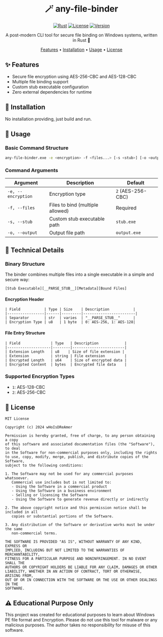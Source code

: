 <div align="center">

# 🪄 any-file-binder

[![Rust](https://img.shields.io/badge/rust-1.70%2B-orange.svg)](https://www.rust-lang.org/)
[![License](https://img.shields.io/badge/license-MIT-blue.svg)](LICENSE)
[![Version](https://img.shields.io/badge/version-2.0-brightgreen.svg)](https://github.com/wHoIsDReAmer/any-file-binder/releases)

A post-modern CLI tool for secure file binding on Windows systems, written in Rust 🦀

[Features](#features) • [Installation](#installation) • [Usage](#usage) • [License](#license)

</div>

## ✨ Features

- Secure file encryption using AES-256-CBC and AES-128-CBC
- Multiple file binding support
- Custom stub executable configuration
- Zero external dependencies for runtime

## 🚀 Installation
No installation providing, just build and run.

## 📖 Usage

### Basic Command Structure
```bash
any-file-binder.exe -e <encryption> -f <files...> [-s <stub>] [-o <output>]
```

### Command Arguments
| Argument | Description | Default |
|----------|-------------|---------|
| `-e, --encryption` | Encryption type | `2` (AES-256-CBC) |
| `-f, --files` | Files to bind (multiple allowed) | Required |
| `-s, --stub` | Custom stub executable path | `stub.exe` |
| `-o, --output` | Output file path | `output.exe` |

## 🔧 Technical Details

### Binary Structure
The binder combines multiple files into a single executable in a simple and secure way:

```
[Stub Executable][__PARSE_STUB__][Metadata][Bound Files]
```

#### Encryption Header
```
| Field           | Type | Size    | Description           |
|-----------------|------|---------|------------------------|
| Separator       | str  | varies  | "__PARSE_STUB__"      |
| Encryption Type | u8   | 1 byte  | 0: AES-256, 1: AES-128|
```

#### File Entry Structure
```
| Field              | Type   | Description            |
|--------------------|--------|------------------------|
| Extension Length   | u8    | Size of file extension |
| Extension          | string | File extension         |
| Encrypted Length   | u64    | Size of encrypted data |
| Encrypted Content  | bytes  | Encrypted file data    |
```

### Supported Encryption Types
- `1`: AES-128-CBC
- `2`: AES-256-CBC

## 📝 License
```
MIT License

Copyright (c) 2024 wHoIsDReAmer

Permission is hereby granted, free of charge, to any person obtaining a copy
of this software and associated documentation files (the "Software"), to deal
in the Software for non-commercial purposes only, including the rights
to use, copy, modify, merge, publish, and distribute copies of the Software,
subject to the following conditions:

1. The Software may not be used for any commercial purposes whatsoever.
   Commercial use includes but is not limited to:
   - Using the Software in a commercial product
   - Using the Software in a business environment
   - Selling or licensing the Software
   - Using the Software to generate revenue directly or indirectly

2. The above copyright notice and this permission notice shall be included in all
   copies or substantial portions of the Software.

3. Any distribution of the Software or derivative works must be under the same
   non-commercial terms.

THE SOFTWARE IS PROVIDED "AS IS", WITHOUT WARRANTY OF ANY KIND, EXPRESS OR
IMPLIED, INCLUDING BUT NOT LIMITED TO THE WARRANTIES OF MERCHANTABILITY,
FITNESS FOR A PARTICULAR PURPOSE AND NONINFRINGEMENT. IN NO EVENT SHALL THE
AUTHORS OR COPYRIGHT HOLDERS BE LIABLE FOR ANY CLAIM, DAMAGES OR OTHER
LIABILITY, WHETHER IN AN ACTION OF CONTRACT, TORT OR OTHERWISE, ARISING FROM,
OUT OF OR IN CONNECTION WITH THE SOFTWARE OR THE USE OR OTHER DEALINGS IN THE
SOFTWARE.
```

## ⚠️ Educational Purpose Only

This project was created for educational purposes to learn about Windows PE file format and Encryption. Please do not use this tool for malware or any malicious purposes. The author takes no responsibility for misuse of this software.
